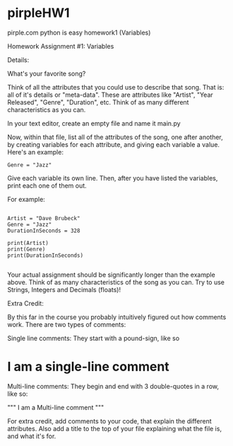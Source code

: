# pirpleHW1
pirple.com python is easy homework1 (Variables)


Homework Assignment #1: Variables


Details:
 
What's your favorite song?

Think of all the attributes that you could use to describe that song. That is: all of it's details or "meta-data". These are attributes like "Artist", "Year Released", "Genre", "Duration", etc. Think of as many different characteristics as you can.

In your text editor, create an empty file and name it main.py

Now, within that file, list all of the attributes of the song, one after another, by creating variables for each attribute, and giving each variable a value. Here's an example:

```
Genre = "Jazz"

```

Give each variable its own line. Then, after you have listed the variables, print each one of them out.

 For example:

```

Artist = "Dave Brubeck"
Genre = "Jazz"
DurationInSeconds = 328

print(Artist)
print(Genre)
print(DurationInSeconds)


```
Your actual assignment should be significantly longer than the example above. Think of as many characteristics of the song as you can. Try to use Strings,  Integers and Decimals (floats)!

Extra Credit:

By this far in the course you probably intuitively figured out how comments work. There are two types of comments:

Single line comments: They start with a pound-sign, like so

 # I am a single-line comment

Multi-line comments: They begin and end with 3 double-quotes in a row, like so:

"""
I am a
Multi-line comment
"""

For extra credit, add comments to your code, that explain the different attributes. Also add a title to the top of your file explaining what the file is, and what it's for.
